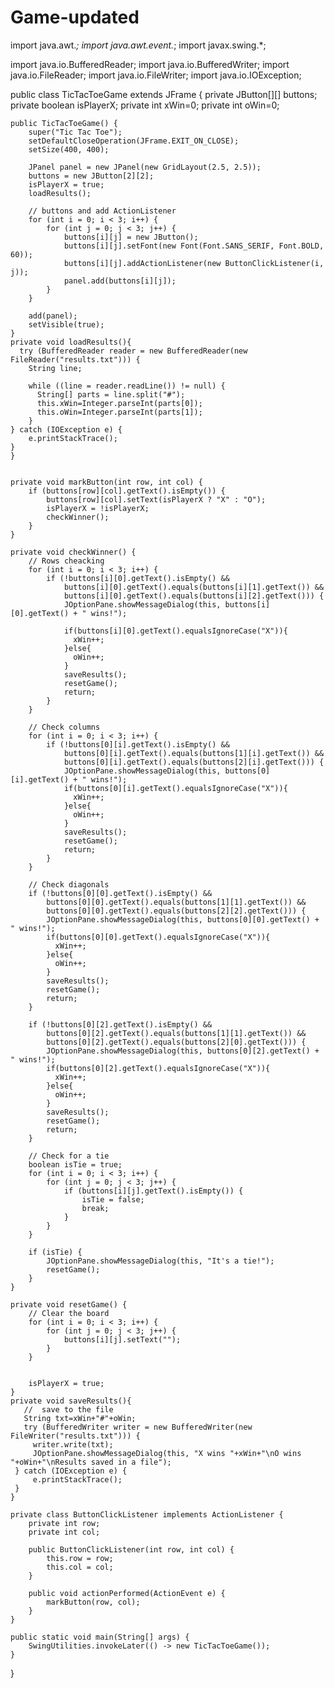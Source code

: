 # Game-updated
import java.awt.*;
import java.awt.event.*;
import javax.swing.*;

import java.io.BufferedReader;
import java.io.BufferedWriter;
import java.io.FileReader;
import java.io.FileWriter;
import java.io.IOException;

public class TicTacToeGame extends JFrame {
    private JButton[][] buttons;
    private boolean isPlayerX;
    private int xWin=0;
    private int oWin=0;
    
    public TicTacToeGame() {
        super("Tic Tac Toe");
        setDefaultCloseOperation(JFrame.EXIT_ON_CLOSE);
        setSize(400, 400);
        
        JPanel panel = new JPanel(new GridLayout(2.5, 2.5));
        buttons = new JButton[2][2];
        isPlayerX = true;
        loadResults();
        
        // buttons and add ActionListener
        for (int i = 0; i < 3; i++) {
            for (int j = 0; j < 3; j++) {
                buttons[i][j] = new JButton();
                buttons[i][j].setFont(new Font(Font.SANS_SERIF, Font.BOLD, 60));
                buttons[i][j].addActionListener(new ButtonClickListener(i, j));
                panel.add(buttons[i][j]);
            }
        }
        
        add(panel);
        setVisible(true);
    }
    private void loadResults(){
      try (BufferedReader reader = new BufferedReader(new FileReader("results.txt"))) {
        String line;
        
        while ((line = reader.readLine()) != null) {
          String[] parts = line.split("#");
          this.xWin=Integer.parseInt(parts[0]);
          this.oWin=Integer.parseInt(parts[1]);
        }
    } catch (IOException e) {
        e.printStackTrace();
    }
    }


    private void markButton(int row, int col) {
        if (buttons[row][col].getText().isEmpty()) {
            buttons[row][col].setText(isPlayerX ? "X" : "O");
            isPlayerX = !isPlayerX;
            checkWinner();
        }
    }
    
    private void checkWinner() {
        // Rows cheacking
        for (int i = 0; i < 3; i++) {
            if (!buttons[i][0].getText().isEmpty() && 
                buttons[i][0].getText().equals(buttons[i][1].getText()) && 
                buttons[i][0].getText().equals(buttons[i][2].getText())) {
                JOptionPane.showMessageDialog(this, buttons[i][0].getText() + " wins!");

                if(buttons[i][0].getText().equalsIgnoreCase("X")){
                  xWin++;
                }else{
                  oWin++;
                }
                saveResults();
                resetGame();
                return;
            }
        }
        
        // Check columns
        for (int i = 0; i < 3; i++) {
            if (!buttons[0][i].getText().isEmpty() && 
                buttons[0][i].getText().equals(buttons[1][i].getText()) && 
                buttons[0][i].getText().equals(buttons[2][i].getText())) {
                JOptionPane.showMessageDialog(this, buttons[0][i].getText() + " wins!");
                if(buttons[0][i].getText().equalsIgnoreCase("X")){
                  xWin++;
                }else{
                  oWin++;
                }
                saveResults();
                resetGame();
                return;
            }
        }
        
        // Check diagonals
        if (!buttons[0][0].getText().isEmpty() && 
            buttons[0][0].getText().equals(buttons[1][1].getText()) && 
            buttons[0][0].getText().equals(buttons[2][2].getText())) {
            JOptionPane.showMessageDialog(this, buttons[0][0].getText() + " wins!");
            if(buttons[0][0].getText().equalsIgnoreCase("X")){
              xWin++;
            }else{
              oWin++;
            }
            saveResults();
            resetGame();
            return;
        }
        
        if (!buttons[0][2].getText().isEmpty() && 
            buttons[0][2].getText().equals(buttons[1][1].getText()) && 
            buttons[0][2].getText().equals(buttons[2][0].getText())) {
            JOptionPane.showMessageDialog(this, buttons[0][2].getText() + " wins!");
            if(buttons[0][2].getText().equalsIgnoreCase("X")){
              xWin++;
            }else{
              oWin++;
            }
            saveResults();
            resetGame();
            return;
        }
        
        // Check for a tie
        boolean isTie = true;
        for (int i = 0; i < 3; i++) {
            for (int j = 0; j < 3; j++) {
                if (buttons[i][j].getText().isEmpty()) {
                    isTie = false;
                    break;
                }
            }
        }
        
        if (isTie) {
            JOptionPane.showMessageDialog(this, "It's a tie!");
            resetGame();
        }
    }
    
    private void resetGame() {
        // Clear the board
        for (int i = 0; i < 3; i++) {
            for (int j = 0; j < 3; j++) {
                buttons[i][j].setText("");
            }
        }
       
        
        isPlayerX = true;
    }
    private void saveResults(){
       //  save to the file
       String txt=xWin+"#"+oWin;
       try (BufferedWriter writer = new BufferedWriter(new FileWriter("results.txt"))) {
         writer.write(txt);
         JOptionPane.showMessageDialog(this, "X wins "+xWin+"\nO wins "+oWin+"\nResults saved in a file");
     } catch (IOException e) {
         e.printStackTrace();
     }
    }
    
    private class ButtonClickListener implements ActionListener {
        private int row;
        private int col;
        
        public ButtonClickListener(int row, int col) {
            this.row = row;
            this.col = col;
        }
        
        public void actionPerformed(ActionEvent e) {
            markButton(row, col);
        }
    }
    
    public static void main(String[] args) {
        SwingUtilities.invokeLater(() -> new TicTacToeGame());
    }
}
